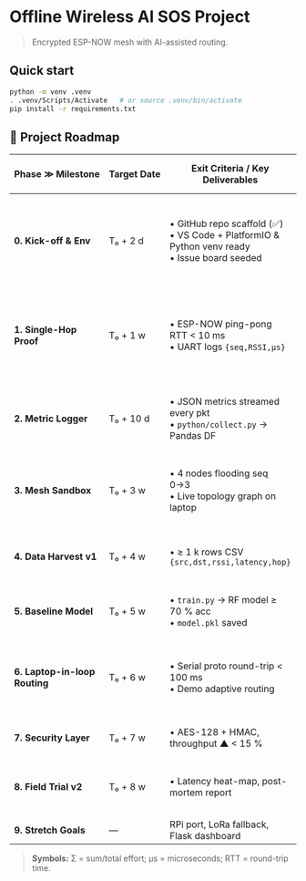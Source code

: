 # Offline Wireless AI SOS Project

> Encrypted ESP-NOW mesh with AI-assisted routing.

## Quick start
```bash
python -m venv .venv
. .venv/Scripts/Activate   # or source .venv/bin/activate
pip install -r requirements.txt
```
## 🚦 Project Roadmap

| Phase&nbsp;≫&nbsp;Milestone | Target&nbsp;Date | Exit&nbsp;Criteria / Key Deliverables | Owner | Core Tasks (Σ = est. time) |
|---|---|---|---|---|
| **0. Kick-off & Env** | T₀ + 2 d | • GitHub repo scaffold (✅) <br>• VS Code + PlatformIO & Python venv ready <br>• Issue board seeded | Both | ▫ Lock scope (2 h) <br>▫ Flash “blink” sanity sketch (1 h) |
| **1. Single-Hop Proof** | T₀ + 1 w | • ESP-NOW ping-pong RTT < 10 ms <br>• UART logs `{seq,RSSI,μs}` | Tai | ▫ Write minimal sketch (3 h) <br>▫ Serial sniff via PowerShell (1 h) |
| **2. Metric Logger** | T₀ + 10 d | • JSON metrics streamed every pkt <br>• `python/collect.py` → Pandas DF | Tai + Arg | ▫ Enhance sketch (2 h) <br>▫ `pyserial` listener (2 h) |
| **3. Mesh Sandbox** | T₀ + 3 w | • 4 nodes flooding seq 0→3 <br>• Live topology graph on laptop | Tai | ▫ Duplicate sketches (1 h) <br>▫ Basic flood logic (2 h) |
| **4. Data Harvest v1** | T₀ + 4 w | • ≥ 1 k rows CSV `{src,dst,rssi,latency,hop}` | Both | ▫ Field walk-test (4 h) <br>▫ Clean & label (2 h) |
| **5. Baseline Model** | T₀ + 5 w | • `train.py` → RF model ≥ 70 % acc <br>• `model.pkl` saved | Arg | ▫ Feature eng. (3 h) <br>▫ Train / CM (3 h) |
| **6. Laptop-in-loop Routing** | T₀ + 6 w | • Serial proto round-trip < 100 ms <br>• Demo adaptive routing | Both | ▫ Define frame + CRC Σ (1 h) <br>▫ Python daemon (2 h) |
| **7. Security Layer** | T₀ + 7 w | • AES-128 + HMAC, throughput ▲ < 15 % | Tai | ▫ Integrate CryptoAES (2 h) |
| **8. Field Trial v2** | T₀ + 8 w | • Latency heat-map, post-mortem report | Arg | ▫ Collect 5 k pts (3 h) <br>▫ Visualise w/ `folium` (2 h) |
| **9. Stretch Goals** | — | RPi port, LoRa fallback, Flask dashboard | — | — |

> **Symbols:** Σ = sum/total effort; μs = microseconds; RTT = round-trip time.

